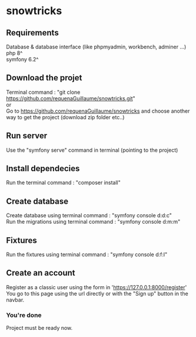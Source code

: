 # snowtricks

## Requirements

Database & database interface (like phpmyadmin, workbench, adminer ...)  
php 8^  
symfony 6.2^

## Download the projet

Terminal command : "git clone https://github.com/requenaGuillaume/snowtricks.git"  
or  
Go to https://github.com/requenaGuillaume/snowtricks and choose another way to get the project (download zip folder etc..)

## Run server

Use the "symfony serve" command in terminal (pointing to the project)

## Install dependecies

Run the terminal command : "composer install"

## Create database

Create database using terminal command : "symfony console d:d:c"  
Run the migrations using terminal command : "symfony console d\:m:m"

## Fixtures

Run the fixtures using terminal command : "symfony console d:f:l"

## Create an account

Register as a classic user using the form in 'https://127.0.0.1:8000/register'  
You go to this page using the url directly or with the "Sign up" button in the navbar.

### You're done

Project must be ready now.

